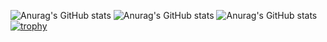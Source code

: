 ![Anurag's GitHub stats](https://github-readme-stats.vercel.app/api?username=hashiz008&theme=prussian)
![Anurag's GitHub stats](https://github-readme-stats.vercel.app/api/top-langs/?username=hashiz008&theme=prussian)
![Anurag's GitHub stats](https://github-readme-stats.vercel.app/api/top-langs/?username=hashiz008&layout=compact&theme=prussian)
[![trophy](https://github-profile-trophy.vercel.app/?username=hashiz008&theme=onedark)](https://github.com/ryo-ma/github-profile-trophy)
